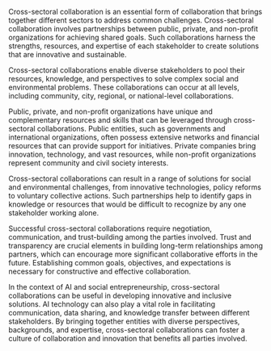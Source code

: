
Cross-sectoral collaboration is an essential form of collaboration that brings together different sectors to address common challenges. Cross-sectoral collaboration involves partnerships between public, private, and non-profit organizations for achieving shared goals. Such collaborations harness the strengths, resources, and expertise of each stakeholder to create solutions that are innovative and sustainable.

Cross-sectoral collaborations enable diverse stakeholders to pool their resources, knowledge, and perspectives to solve complex social and environmental problems. These collaborations can occur at all levels, including community, city, regional, or national-level collaborations.

Public, private, and non-profit organizations have unique and complementary resources and skills that can be leveraged through cross-sectoral collaborations. Public entities, such as governments and international organizations, often possess extensive networks and financial resources that can provide support for initiatives. Private companies bring innovation, technology, and vast resources, while non-profit organizations represent community and civil society interests.

Cross-sectoral collaborations can result in a range of solutions for social and environmental challenges, from innovative technologies, policy reforms to voluntary collective actions. Such partnerships help to identify gaps in knowledge or resources that would be difficult to recognize by any one stakeholder working alone.

Successful cross-sectoral collaborations require negotiation, communication, and trust-building among the parties involved. Trust and transparency are crucial elements in building long-term relationships among partners, which can encourage more significant collaborative efforts in the future. Establishing common goals, objectives, and expectations is necessary for constructive and effective collaboration.

In the context of AI and social entrepreneurship, cross-sectoral collaborations can be useful in developing innovative and inclusive solutions. AI technology can also play a vital role in facilitating communication, data sharing, and knowledge transfer between different stakeholders. By bringing together entities with diverse perspectives, backgrounds, and expertise, cross-sectoral collaborations can foster a culture of collaboration and innovation that benefits all parties involved.
